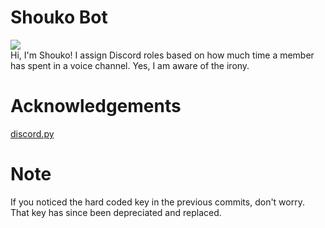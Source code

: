 # Shouko Bot
![](https://data.whicdn.com/images/293013699/original.gif)\
Hi, I'm Shouko! I assign Discord roles based on how much time a member has spent
in a voice channel. Yes, I am aware of the irony.

# Acknowledgements
[discord.py](https://github.com/Rapptz/discord.py)

# Note
If you noticed the hard coded key in the previous commits, don't worry. That
key has since been depreciated and replaced.
